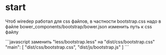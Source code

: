 # start
<p>Чтоб wiredep работал для css файлов, в частности bootstrap.css надо в файле bower_components/bootstrap/bower.json изменить путь к css 
файлу</p>
```javascript
заменить "less/bootstrap.less" на "dist/css/bootstrap.css"
"main": [
    "dist/css/bootstrap.css",
    "dist/js/bootstrap.js"
  ]
  ```
